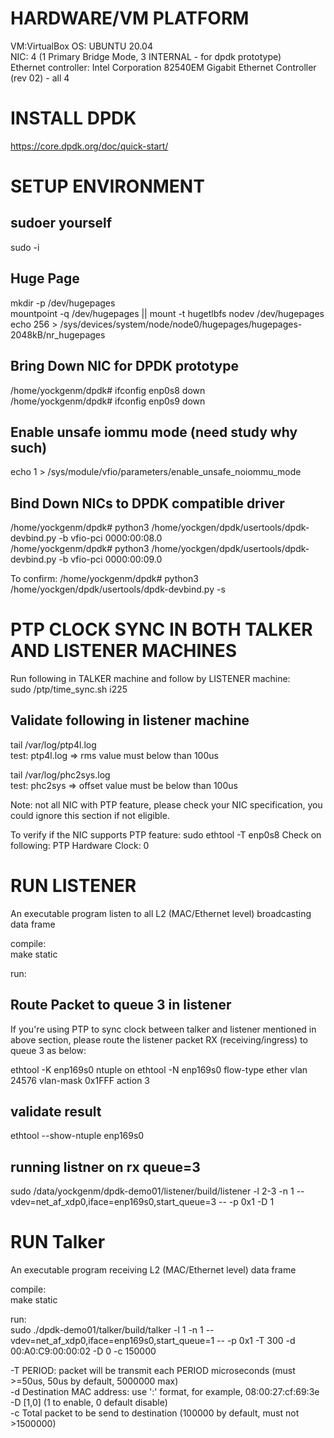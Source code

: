 HARDWARE/VM PLATFORM
=====================
VM:VirtualBox OS: UBUNTU 20.04  
NIC: 4 (1 Primary Bridge Mode, 3 INTERNAL - for dpdk prototype)  
Ethernet controller: Intel Corporation 82540EM Gigabit Ethernet Controller (rev 02)  - all 4 

INSTALL DPDK
====================
https://core.dpdk.org/doc/quick-start/

SETUP ENVIRONMENT
====================
sudoer yourself 
--------------- 
sudo -i

Huge Page
----------
mkdir -p /dev/hugepages  
mountpoint -q /dev/hugepages || mount -t hugetlbfs nodev /dev/hugepages  
echo 256 > /sys/devices/system/node/node0/hugepages/hugepages-2048kB/nr_hugepages  


Bring Down NIC for DPDK prototype
---------------------------------
/home/yockgenm/dpdk# ifconfig enp0s8 down  
/home/yockgenm/dpdk# ifconfig enp0s9 down  

Enable unsafe iommu mode (need study why such)
---------------------------------------------
echo 1 > /sys/module/vfio/parameters/enable_unsafe_noiommu_mode  

Bind Down NICs to DPDK compatible driver
-------------------------------------------
/home/yockgenm/dpdk# python3 /home/yockgen/dpdk/usertools/dpdk-devbind.py -b vfio-pci 0000:00:08.0  
/home/yockgenm/dpdk# python3 /home/yockgen/dpdk/usertools/dpdk-devbind.py -b vfio-pci 0000:00:09.0  

To confirm:
/home/yockgenm/dpdk# python3 /home/yockgen/dpdk/usertools/dpdk-devbind.py -s  

PTP CLOCK SYNC IN BOTH TALKER AND LISTENER MACHINES 
====================================================  
Run following in TALKER machine and follow by LISTENER machine:  
sudo /ptp/time_sync.sh i225 

Validate following in listener machine 
--------------------------------------- 
tail /var/log/ptp4l.log  
test: 
ptp4l.log => rms value must below than 100us 

tail /var/log/phc2sys.log   
test: 
phc2sys => offset value must be below than 100us 

Note: not all NIC with PTP feature, please check your NIC specification, you could ignore this section if not eligible.

To verify if the NIC supports PTP feature:
sudo ethtool -T  enp0s8 
Check on following: 
PTP Hardware Clock: 0 

RUN LISTENER 
==========
An executable program listen to all L2 (MAC/Ethernet level) broadcasting data frame

compile:  
make static  

run:  

Route Packet to queue 3 in listener
----------------------------------
If you're using PTP to sync clock between talker and listener mentioned in above section, please route the listener packet RX (receiving/ingress) to queue 3 as below:  

ethtool -K enp169s0 ntuple on 
ethtool -N enp169s0 flow-type ether vlan 24576 vlan-mask 0x1FFF action 3 

validate result  
---------------  
ethtool --show-ntuple enp169s0   

running listner on rx queue=3    
-----------------------------  
sudo /data/yockgenm/dpdk-demo01/listener/build/listener -l 2-3 -n 1 --vdev=net_af_xdp0,iface=enp169s0,start_queue=3 -- -p 0x1 -D 1


RUN Talker 
==========
An executable program receiving L2 (MAC/Ethernet level) data frame

compile:  
make static  

run:  
sudo ./dpdk-demo01/talker/build/talker -l 1 -n 1 --vdev=net_af_xdp0,iface=enp169s0,start_queue=1  -- -p 0x1 -T 300 -d  00:A0:C9:00:00:02 -D 0 -c 150000 

-T PERIOD: packet will be transmit each PERIOD microseconds (must >=50us, 50us by default, 5000000 max)   
-d Destination MAC address: use ':' format, for example, 08:00:27:cf:69:3e    
-D [1,0] (1 to enable, 0 default disable)    
-c Total packet to be send to destination (100000 by default, must not >1500000)    

